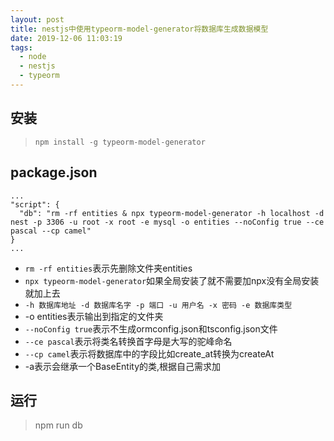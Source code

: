 ```yaml
---
layout: post
title: nestjs中使用typeorm-model-generator将数据库生成数据模型
date: 2019-12-06 11:03:19
tags:
  - node
  - nestjs
  - typeorm
---
```


## 安装
> `npm install -g typeorm-model-generator`

## package.json
```
...
"script": {
  "db": "rm -rf entities & npx typeorm-model-generator -h localhost -d nest -p 3306 -u root -x root -e mysql -o entities --noConfig true --ce pascal --cp camel"
}
...
```

- `rm -rf entities`表示先删除文件夹entities
- `npx typeorm-model-generator`如果全局安装了就不需要加npx没有全局安装就加上去
- `-h 数据库地址 -d 数据库名字 -p 端口 -u 用户名 -x 密码 -e 数据库类型`
- -o entities表示输出到指定的文件夹
- `--noConfig true`表示不生成ormconfig.json和tsconfig.json文件
- `--ce pascal`表示将类名转换首字母是大写的驼峰命名
- `--cp camel`表示将数据库中的字段比如create_at转换为createAt
- -a表示会继承一个BaseEntity的类,根据自己需求加


## 运行
> npm run db

